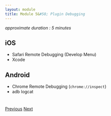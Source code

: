 ```yaml
---
layout: module
title: Module 5&#58; Plugin Debugging
---
```

_approximate duration : 5 minutes_

## iOS 
- Safari Remote Debugging (Develop Menu)
- Xcode

## Android 
- Chrome Remote Debugging (`chrome://inspect`)
- adb logcat


<div class="row" style="margin-top:40px;">
<div class="col-sm-12">
<a href="lesson4.html" class="btn btn-default"><i class="glyphicon glyphicon-chevron-left"></i> Previous</a>
<a href="lesson6.html" class="btn btn-default pull-right">Next <i class="glyphicon
glyphicon-chevron-right"></i></a>
</div>
</div>
